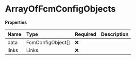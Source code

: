 # ArrayOfFcmConfigObjects

**Properties**

| Name  | Type              | Required | Description |
| :---- | :---------------- | :------- | :---------- |
| data  | FcmConfigObject[] | ❌       |             |
| links | Links             | ❌       |             |

<!-- This file was generated by liblab | https://liblab.com/ -->
